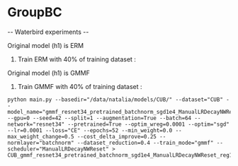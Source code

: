 # GroupBC

-- Waterbird experiments --

Original model (h1) is ERM

1. Train ERM with 40% of training dataset :





Original model (h1) is GMMF

1. Train GMMF with 40% of training dataset :

```
python main.py --basedir="/data/natalia/models/CUB/" --dataset="CUB" --model_name="gmmf_resnet34_pretrained_batchnorm_sgd1e4_ManualLRDecayNWReset_reg1e4_datared04_mw0wc05c025_CE_seed42_split1" --gpu=0 --seed=42 --split=1 --augmentation=True --batch=64 --network="resnet34" --pretrained=True --optim_wreg=0.0001 --optim="sgd" --lr=0.0001 --loss="CE" --epochs=52 --min_weight=0.0 --max_weight_change=0.5 --cost_delta_improve=0.25 --normlayer="batchnorm" --dataset_reduction=0.4 --train_mode="gmmf" --scheduler="ManualLRDecayNWReset" > CUB_gmmf_resnet34_pretrained_batchnorm_sgd1e4_ManualLRDecayNWReset_reg1e4_datared04_mw0wc05c025_CE_seed42_split1_verbose.txt 
```
